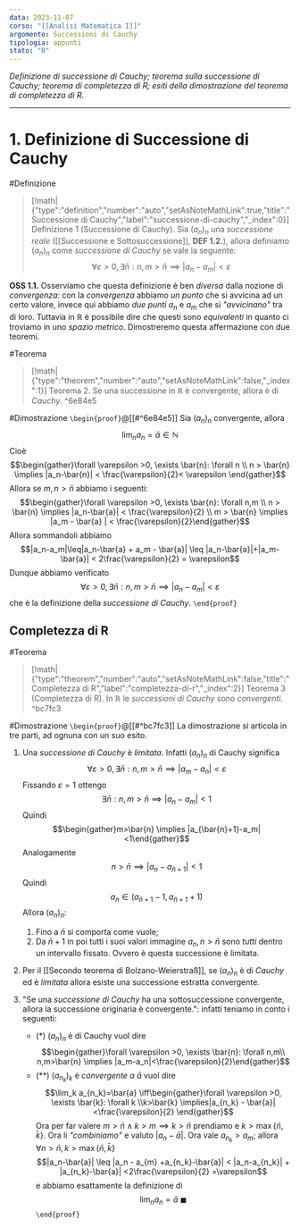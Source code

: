 ```yaml
---
data: 2023-11-07
corso: "[[Analisi Matematica I]]"
argomento: Successioni di Cauchy
tipologia: appunti
stato: "0"
---
```

*Definizione di successione di Cauchy; teorema sulla successione di Cauchy; teorema di completezza di R; esiti della dimostrazione del teorema di completezza di R.*
- - -
# 1. Definizione di Successione di Cauchy
#Definizione 
> [!math|{"type":"definition","number":"auto","setAsNoteMathLink":true,"title":"Successione di Cauchy","label":"successione-di-cauchy","_index":0}] Definizione 1 (Successione di Cauchy).
> Sia $(a_n)_n$ una *successione reale* ([[Successione e Sottosuccessione]], **DEF 1.2.**), allora definiamo $(a_n)_n$ come *successione di Cauchy* se vale la seguente: $$\forall \varepsilon >0, \exists \bar{n}: n,m>\bar{n} \implies |a_n-a_m| < \varepsilon $$

**OSS 1.1.** Osserviamo che questa definizione è ben *diversa* dalla nozione di *convergenza*: con la *convergenza* abbiamo *un punto* che si avvicina ad un certo valore, invece qui abbiamo *due punti* $a_n$ e $a_m$ che si *"avvicinano"* tra di loro.
Tuttavia in $\mathbb{R}$ è possibile dire che questi sono *equivalenti* in quanto ci troviamo in uno *spazio metrico*. Dimostreremo questa affermazione con due teoremi.

#Teorema
> [!math|{"type":"theorem","number":"auto","setAsNoteMathLink":false,"_index":1}] Teorema 2.
> Se una successione in $\mathbb{R}$ è convergente, allora è di *Cauchy*.
^6e84e5

#Dimostrazione
`\begin{proof}`@[[#^6e84e5]]
Sia $(a_n)_n$ convergente, allora $$\lim_n a_n = \bar{a} \in \mathbb{N}$$Cioè $$\begin{gather}\forall \varepsilon >0, \exists \bar{n}: \forall n \\ n > \bar{n} \implies |a_n-\bar{n}| < \frac{\varepsilon}{2}< \varepsilon \end{gather}$$Allora se $m,n > \bar{n}$ abbiamo i seguenti: $$\begin{gather}\forall \varepsilon >0, \exists \bar{n}: \forall n,m \\ n > \bar{n} \implies |a_n-\bar{a}| < \frac{\varepsilon}{2} \\ m > \bar{n}  \implies |a_m - \bar{a} | < \frac{\varepsilon}{2}\end{gather}$$Allora sommandoli abbiamo $$|a_n-a_m|\leq|a_n-\bar{a} + a_m - \bar{a}| \leq |a_n-\bar{a}|+|a_m-\bar{a}| < 2\frac{\varepsilon}{2} = \varepsilon$$Dunque abbiamo verificato $$\forall \varepsilon >0, \exists \bar{n}: n,m>\bar{n} \implies  |a_n-a_m| < \varepsilon$$che è la definizione della *successione di Cauchy*.
`\end{proof}`
## Completezza di R
#Teorema 
> [!math|{"type":"theorem","number":"auto","setAsNoteMathLink":false,"title":"Completezza di R","label":"completezza-di-r","_index":2}] Teorema 3 (Completezza di R).
> In $\mathbb{R}$ le *successioni di Cauchy* sono *convergenti*.
^bc7fc3

#Dimostrazione 
`\begin{proof}`@[[#^bc7fc3]]
La dimostrazione si articola in tre parti, ad ognuna con un suo esito.
1. Una *successione di Cauchy* è *limitata*. Infatti $(a_n)_n$ di Cauchy significa $$\forall \varepsilon>0, \exists \bar{n}: n,m>\bar{n} \implies |a_m-a_n| < \varepsilon$$Fissando $\varepsilon = 1$ ottengo $$\exists \bar{n}: n,m>\bar{n} \implies |a_n-a_m| < 1$$Quindi $$\begin{gather}m>\bar{n} \implies |a_{\bar{n}+1}-a_m|<1\end{gather}$$Analogamente $$n > \bar{n} \implies |a_n - a_{\bar{n}+1}| < 1$$Quindi $$a_n \in (a_{\bar{n}+1}-1, a_{\bar{n}+1}+1)$$Allora $(a_n)_n$:
	1. Fino a $\bar{n}$ si comporta come vuole;
	2. Da $\bar{n}+1$ in poi tutti i suoi valori immagine $a_{n}, n>\bar{n}$ sono *tutti* dentro un intervallo fissato. Ovvero è questa successione è limitata.

2. Per il [[Secondo teorema di Bolzano-Weierstraß]], se $(a_n)_n$ è di *Cauchy* ed è *limitata* allora esiste una successione estratta convergente.

3. "Se una *successione di Cauchy* ha una sottosuccessione convergente, allora la successione originaria è convergente.": infatti teniamo in conto i seguenti:
   - $(\ast)$ $(a_n)_n$ è di Cauchy vuol dire $$\begin{gather}\forall \varepsilon >0, \exists \bar{n}: \forall n,m\\ n,m>\bar{n} \implies |a_m-a_n|<\frac{\varepsilon}{2}\end{gather}$$
   - $(\ast\ast)$ $(a_{n_k})_k$ è *convergente a* $\bar{a}$ vuol dire $$\lim_k a_{n_k}=\bar{a} \iff\begin{gather}\forall \varepsilon >0, \exists \bar{k}: \forall k \\k>\bar{k} \implies|a_{n_k} - \bar{a}|<\frac{\varepsilon}{2}  \end{gather}$$
	Ora per far valere $m > \bar{n} \land k > m \implies k > \bar{n}$ prendiamo e $k > \max\{\bar{n}, \bar{k}\}$. Ora li *"combiniamo"* e valuto $|a_n - \bar{a}|$. Ora vale $a_{n_k} > a_m$; allora $\forall n>\bar{n}, k>\max\{\bar{n},\bar{k}\}$$$|a_n-\bar{a}| \leq |a_n - a_{m} +a_{n_k}-\bar{a}| < |a_n-a_{n_k}| + |a_{n_k}-\bar{a}| <2\frac{\varepsilon}{2} =\varepsilon$$e abbiamo esattamente la definizione di $$\lim_{n}a_n = \bar{a} \ \blacksquare$$
`\end{proof}`